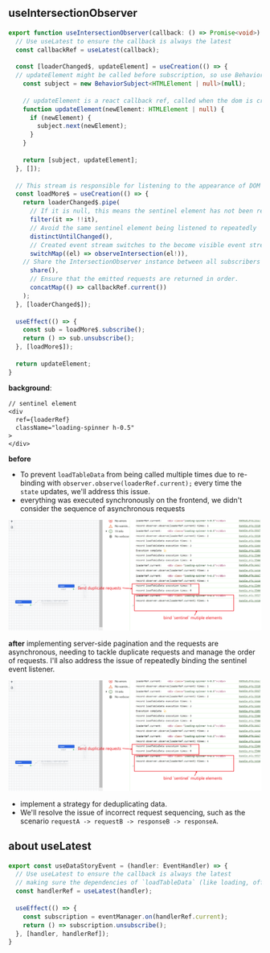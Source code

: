 ## useIntersectionObserver
```ts
export function useIntersectionObserver(callback: () => Promise<void>) {
  // Use useLatest to ensure the callback is always the latest
  const callbackRef = useLatest(callback);

  const [loaderChanged$, updateElement] = useCreation(() => {
  // updateElement might be called before subscription, so use BehaviorSubject to replay the most recent call to updateElement. This ensures that subscribers do not miss the mounting event of the sentinel element
    const subject = new BehaviorSubject<HTMLElement | null>(null);

    // updateElement is a react callback ref, called when the dom is created. Through it, one can subscribe to the event that the sentinel element has been created.
    function updateElement(newElement: HTMLElement | null) {
      if (newElement) {
        subject.next(newElement);
      }
    }

    return [subject, updateElement];
  }, []);

  // This stream is responsible for listening to the appearance of DOM elements and triggering the callback function
  const loadMore$ = useCreation(() => {
    return loaderChanged$.pipe(
      // If it is null, this means the sentinel element has not been rendered to the page yet. No need to start listening
      filter(it => !!it),
      // Avoid the same sentinel element being listened to repeatedly
      distinctUntilChanged(),
      // Created event stream switches to the become visible event stream of the sentinel element
      switchMap((el) => observeIntersection(el!)),
    // Share the IntersectionObserver instance between all subscribers
      share(),
      // Ensure that the emitted requests are returned in order.
      concatMap(() => callbackRef.current())
    );
  }, [loaderChanged$]);

  useEffect(() => {
    const sub = loadMore$.subscribe();
    return () => sub.unsubscribe();
  }, [loadMore$]);

  return updateElement;
}
```

**background**:
```tsx
// sentinel element
<div  
  ref={loaderRef}  
  className="loading-spinner h-0.5"  
>  
</div>
```

**before** 
- To prevent ``loadTableData`` from being called multiple times due to re-binding with ``observer.observe(loaderRef.current);`` every time the ``state`` updates, we'll address this issue. 
- everything was executed synchronously on the frontend, we didn't consider the sequence of asynchronous requests

![before](../assets/Pasted%20image%2020240411231800.png)

**after**  implementing server-side pagination and the requests are asynchronous, needing to tackle duplicate requests and manage the order of requests. I'll also address the issue of repeatedly binding the sentinel event listener.

![after](../assets/Pasted%20image%2020240411231800.png)

- implement a strategy for deduplicating data.
-  We'll resolve the issue of incorrect request sequencing, such as the scenario ``requestA -> requestB -> responseB -> responseA``. 

## about useLatest

```ts
export const useDataStoryEvent = (handler: EventHandler) => {  
  // Use useLatest to ensure the callback is always the latest
  // making sure the dependencies of `loadTableData` (like loading, offset, etc) are current.
  const handlerRef = useLatest(handler);  
  
  useEffect(() => {  
    const subscription = eventManager.on(handlerRef.current);  
    return () => subscription.unsubscribe();  
  }, [handler, handlerRef]);  
}
```
